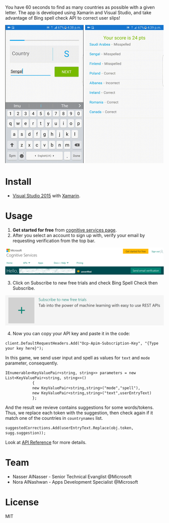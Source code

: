 You have 60 seconds to find as many countries as possible with a given letter. The app is developed using Xamarin and Visual Studio, and take advantage of Bing spell check API to correct user slips!

![alt text](https://github.com/DXSaudi/DemosFactory/blob/master/WordGame/Screenshot.PNG "screenshot")

# Install
  - [Visual Studio 2015][df1] with [Xamarin][df2].
  
# Usage
1. **Get started for free** from [cognitive services page][df3].
2. After you select an account to sign up with, verify your email by requesting verification from the top bar.

![alt text](https://github.com/DXSaudi/DemosFactory/blob/master/WordGame/Images/emailVerification.PNG "email verification")

3. Click on Subscribe to new free trials and check Bing Spell Check then Subscribe. 

![alt text](https://github.com/DXSaudi/DemosFactory/blob/master/WordGame/Images/subscribe.PNG "subscribe")

4. Now you can copy your API key and paste it in the code:
```
client.DefaultRequestHeaders.Add("Ocp-Apim-Subscription-Key", "{Type your key here}");
```

In this game, we send user input and spell as values for `text` and `mode` parameter, consequently.
```
IEnumerable<KeyValuePair<string, string>> parameters = new List<KeyValuePair<string, string>>()
            {
            new KeyValuePair<string,string>("mode","spell"),
            new KeyValuePair<string,string>("text",userEntryText)
            };
```
And the result we revieve contains suggestions for some words/tokens. Thus, we replace each token with the suggestion, then check again if it match one of the countries in `countrynames` list.
```
suggestedCorrections.Add(userEntryText.Replace(obj.token, sugg.suggestion));
```
Look at [API Reference][df4] for more details.

# Team
  - Nasser AlNasser - Senior Technical Evanglist @Microsoft 
  - Nora AlNashwan - Apps Development Specialist @Microsoft

# License
MIT

[df1]: <https://www.microsoft.com/en-us/download/details.aspx?id=48146>
[df2]: <https://msdn.microsoft.com/en-us/library/mt613162.aspx>
[df3]: <https://www.microsoft.com/cognitive-services/>
[df4]: <https://dev.cognitive.microsoft.com/docs/services/56e73033cf5ff80c2008c679/operations/56e73036cf5ff81048ee6727>
